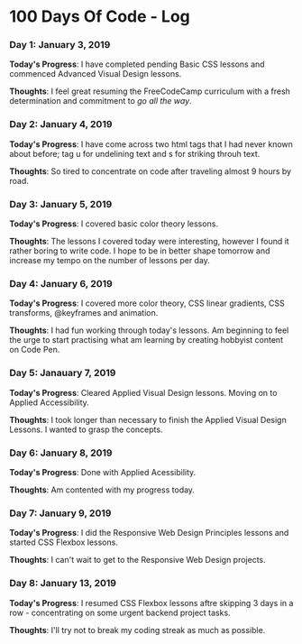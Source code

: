 # 100 Days Of Code - Log

### Day 1: January 3, 2019

**Today's Progress**: I have completed pending Basic CSS lessons and commenced Advanced Visual Design lessons.

**Thoughts**: I feel great resuming the FreeCodeCamp curriculum with a fresh determination and commitment to _go all the way_.

### Day 2: January 4, 2019

**Today's Progress**: I have come across two html tags that I had never known about before; tag u for undelining text and s for striking throuh text.

**Thoughts**: So tired to concentrate on code after traveling almost 9 hours by road.

### Day 3: January 5, 2019

**Today's Progress**: I covered basic color theory lessons.

**Thoughts**: The lessons I covered today were interesting, however I found it rather boring to write code. I hope to be in better shape tomorrow and increase my tempo on the number of lessons per day.

### Day 4: January 6, 2019

**Today's Progress**: I covered more color theory, CSS linear gradients, CSS transforms, @keyframes and animation.

**Thoughts**: I had fun working through today's lessons. Am beginning to feel the urge to start practising what am learning by creating hobbyist content on Code Pen.

### Day 5: Janauary 7, 2019

**Today's Progress**: Cleared Applied Visual Design lessons. Moving on to Applied Accessibility.

**Thoughts**: I took longer than necessary to finish the Applied Visual Design Lessons. I wanted to grasp the concepts.

### Day 6: January 8, 2019

**Today's Progress**: Done with Applied Acessibility.

**Thoughts**: Am contented with my progress today.

### Day 7: January 9, 2019

**Today's Progress**: I did the Responsive Web Design Principles lessons and started CSS Flexbox lessons.

**Thoughts**: I can't wait to get to the Responsive Web Design projects.

### Day 8: January 13, 2019

**Today's Progress**: I resumed CSS Flexbox lessons aftre skipping 3 days in a row - concentrating on some urgent backend project tasks.

**Thoughts**: I'll try not to break my coding streak as much as possible.